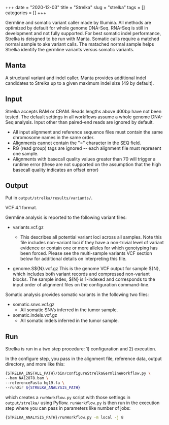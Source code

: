 +++ 
date = "2020-12-03"
title = "Strelka"
slug = "strelka" 
tags = []
categories = []
+++

Germline and somatic variant caller made by Illumina. All methods are optimized by default for whole genome DNA-Seq. RNA-Seq is still in development and not fully supported. For best somatic indel performance, Strelka is deisgned to be run with Manta. Somatic calls require a matched normal sample to ake variant calls. The matached normal sample helps Strelka identify the germline variants versus somatic variants.

## Manta

A structural variant and indel caller. Manta provides additional indel candidates to Strelka up to a given maximum indel size (49 by default).

## Input

Strelka accepts BAM or CRAM. Reads lengths above 400bp have not been tested. The default settings in all workflows assume a whole genome DNA-Seq analysis. Input other than paired-end reads are ignored by default.

- All input alignment and reference sequence files must contain the same chromosome names in the same order. 
- Alignments cannot contain the "=" character in the SEQ field.
- RG (read group) tags are ignored -- each alignment file must represent one sample.
- Alignments with basecall quality values greater than 70 will trigger a runtime error (these are not supported on the assumption that the high basecall quality indicates an offset error)

## Output

Put in `output/strelka/results/variants/`.

VCF 4.1 format.

Germline analysis is reported to the following variant files:
- variants.vcf.gz
    - This describes all potential variant loci across all samples. Note this file includes non-variant loci if they have a non-trivial level of variant evidence or contain one or more alleles for which genotyping has been forced. Please see the multi-sample variants VCF section below for additional details on interpreting this file.

- genome.S${N}.vcf.gz
This is the genome VCF output for sample ${N}, which includes both variant records and compressed non-variant blocks. The sample index, ${N} is 1-indexed and corresponds to the input order of alignment files on the configuration command-line.

Somatic analysis provides somatic variants in the following two files:

- somatic.snvs.vcf.gz
    - All somatic SNVs inferred in the tumor sample.
- somatic.indels.vcf.gz
    - All somatic indels inferred in the tumor sample.

## Run

Strelka is run in a two step procedure: 1) configuration and 2) execution.

In the configure step, you pass in the alignment file, reference data, output directory, and more like this:

```sh
{STRELKA_INSTALL_PATH}/bin/configureStrelkaGermlineWorkflow.py \
--bam NA12878.bam \
--referenceFasta hg19.fa \
--runDir ${STRELKA_ANALYSIS_PATH}
```

which creates a `runWorkflow.py` script with those settings in `output/strelka/` using Pyflow. `runWorkflow.py` is then run in the execution step where you can pass in parameters like number of jobs:

```sh
{STRELKA_ANALYSIS_PATH}/runWorkflow.py -m local -j 8
```
